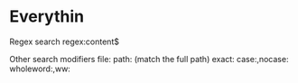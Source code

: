 # Everythin

Regex search
    regex:content$

Other search modifiers
    file:
    path: (match the full path)
    exact:
    case:,nocase:
    wholeword:,ww:
